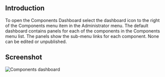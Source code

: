 <!-- Filename: J4.x:Components_Dashboard / Display title: Components Dashboard -->

## Introduction

To open the Components Dashboard select the dashboard icon to the right
of the Components menu item in the Administrator menu. The default
dashboard contains panels for each of the components in the Components
menu list. The panels show the sub-menu links for each component. None
can be edited or unpublished.

## Screenshot

![Components dashboard](../../../en/images/dashboards/components-dashboard.png)
